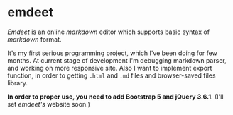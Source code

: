 # emdeet

*Emdeet* is an online *markdown* editor which supports basic syntax of *markdown* format.

It's my first serious programming project, which I've been doing for few months. At current stage of development I'm debugging markdown parser, and working on more responsive site. Also I want to implement export function, in order to getting `.html` and `.md` files and browser-saved files library.

**In order to proper use, you need to add Bootstrap 5 and jQuery 3.6.1**. (I'll set *emdeet's* website soon.)
